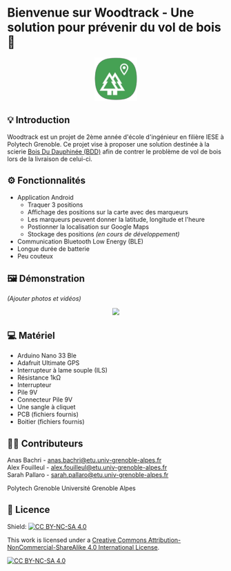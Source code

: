 # Bienvenue sur Woodtrack - Une solution pour prévenir du vol de bois🌳

<p align="center">
  <img src="Images/Logo.png" width="100">
</a>

  </p>

## 💡 Introduction

Woodtrack est un projet de 2ème année d'école d'ingénieur en filière IESE à Polytech Grenoble. Ce projet vise à proposer une solution destinée à la scierie [Bois Du Dauphinée (BDD)](https://www.scierie-bdd.com/) afin de contrer le problème de vol de bois lors de la livraison de celui-ci.

## ⚙️ Fonctionnalités
- Application Android
  - Traquer 3 positions 
  - Affichage des positions sur la carte avec des marqueurs
  - Les marqueurs peuvent donner la latitude, longitude et l'heure
  - Postionner la localisation sur Google Maps
  - Stockage des positions *(en cours de développement)*
- Communication Bluetooth Low Energy (BLE)
- Longue durée de batterie
- Peu couteux

## 🖼️ Démonstration

*(Ajouter photos et vidéos)*
<p align="center">
  <img src="Images/Demo.png" width="100">
</a>

## 💻 Matériel

- Arduino Nano 33 Ble
- Adafruit Ultimate GPS
- Interrupteur à lame souple (ILS)
- Résistance 1kΩ
- Interrupteur 
- Pile 9V
- Connecteur Pile 9V
- Une sangle à cliquet
- PCB (fichiers fournis)
- Boitier (fichiers fournis)

## 🧑‍💻 Contributeurs

Anas Bachri - [anas.bachri@etu.univ-grenoble-alpes.fr](mailto:anas.bachri@etu.univ-grenoble-alpes.fr)<br>
Alex Fouilleul - [alex.fouilleul@etu.univ-grenoble-alpes.fr](mailto:alex.fouilleul@etu.univ-grenoble-alpes.fr)<br>
Sarah Pallaro - [sarah.pallaro@etu.univ-grenoble-alpes.fr](mailto:sarah.pallaro@etu.univ-grenoble-alpes.fr)<br>

Polytech Grenoble 
Université Grenoble Alpes

## 📝 Licence

Shield: [![CC BY-NC-SA 4.0][cc-by-nc-sa-shield]][cc-by-nc-sa]

This work is licensed under a
[Creative Commons Attribution-NonCommercial-ShareAlike 4.0 International License][cc-by-nc-sa].

[![CC BY-NC-SA 4.0][cc-by-nc-sa-image]][cc-by-nc-sa]

[cc-by-nc-sa]: http://creativecommons.org/licenses/by-nc-sa/4.0/
[cc-by-nc-sa-image]: https://licensebuttons.net/l/by-nc-sa/4.0/88x31.png
[cc-by-nc-sa-shield]: https://img.shields.io/badge/License-CC%20BY--NC--SA%204.0-lightgrey.svg
